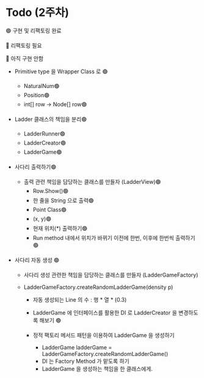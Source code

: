 # Todo (2주차)

️🟢 구현 및 리팩토링 완료

🔵 리팩토링 필요

🔴 아직 구현 안함
- Primitive type 을 Wrapper Class 로 ️🟢
  - NaturalNum️🟢
  - Position️🟢
  - int[] row -> Node[] row️🟢

- Ladder 클래스의 책임을 분리️🟢

  - LadderRunner️🟢
  - LadderCreator️🟢
  - LadderGame️🟢

- 사다리 출력하기️🟢

  - 출력 관련 책임을 담당하는 클래스를 만들자 (LadderView)️🟢
      - Row.Show()️🟢
      - 한 줄을 String 으로 출력️🟢
      - Point Class️🟢
      - (x, y)️🟢
      - 현재 위치(*) 출력하기️🟢
      - Run method 내에서 위치가 바뀌기 이전에 한번, 이후에 한번씩 출력하기️🟢


- 사다리 자동 생성 🟢

  - 사다리 생성 관련한 책임을 담당하는 클래스를 만들자 (LadderGameFactory)
  - LadderGameFactory.createRandomLadderGame(density p)

    - 자동 생성되는 Line 의 수 : 행 * 열 * (0.3)
    - LadderGame 에 인터페이스를 활용한 DI 로 LadderCreator 을 변경하도록 해보기 ️🟢
    - 정적 팩토리 메서드 패턴을 이용하여 LadderGame 을 생성하기 

      - LadderGame ladderGame = LadderGameFactory.createRandomLadderGame()
      - DI 는 Factory Method 가 맡도록 하기
      - LadderGame 을 생성하는 책임을 한 클래스에게.
  